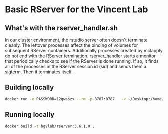 # Basic RServer for the Vincent Lab

## What's with the rserver_handler.sh
In our cluster environment, the rstudio server often doesn't terminate cleanly.  The leftover processes affect the binding of volumes for subsequent RServer containers. Additionally processes created by mclapply do not end with the RServer termination.  rserver_handler starts a monitor that periodically checks to see if the RServer is done running.  If so, it finds all of the processes in the RServer session id (sid) and sends them a sigterm. Then it terminates itself.



## Building locally
```bash
docker run -e PASSWORD=12qwaszx --rm -p 8787:8787   -v ~/Desktop:/home/rstudio   bgvlab/rserver:3.6.1.0 8787
```


## Running locally
```bash
docker build -t bgvlab/rserver:3.6.1.0 .
```